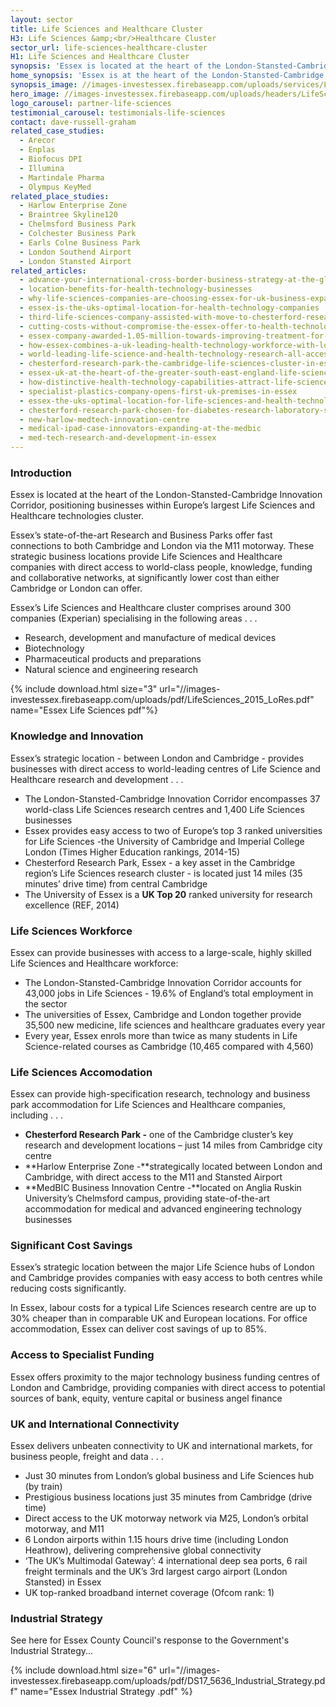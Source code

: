 ```yaml
---
layout: sector
title: Life Sciences and Healthcare Cluster
H3: Life Sciences &amp;<br/>Healthcare Cluster
sector_url: life-sciences-healthcare-cluster
H1: Life Sciences and Healthcare Cluster
synopsis: 'Essex is located at the heart of the London-Stansted-Cambridge Innovation Corridor, positioning businesses within Europe’s largest Life Sciences and Healthcare technologies cluster.'
home_synopsis: 'Essex is at the heart of the London-Stansted-Cambridge Innovation Corridor, positioning businesses in Europe’s largest Life Sciences & Healthcare technologies cluster'
synopsis_image: //images-investessex.firebaseapp.com/uploads/services/LifeSc_Synopsis_555x300.jpg
hero_image: //images-investessex.firebaseapp.com/uploads/headers/LifeSc_Hero_Overlay_1980x600.jpg
logo_carousel: partner-life-sciences
testimonial_carousel: testimonials-life-sciences
contact: dave-russell-graham
related_case_studies:
  - Arecor
  - Enplas
  - Biofocus DPI
  - Illumina
  - Martindale Pharma
  - Olympus KeyMed
related_place_studies:
  - Harlow Enterprise Zone
  - Braintree Skyline120
  - Chelmsford Business Park
  - Colchester Business Park
  - Earls Colne Business Park
  - London Southend Airport
  - London Stansted Airport
related_articles:
  - advance-your-international-cross-border-business-strategy-at-the-global-exp
  - location-benefits-for-health-technology-businesses
  - why-life-sciences-companies-are-choosing-essex-for-uk-business-expansions
  - essex-is-the-uks-optimal-location-for-health-technology-companies
  - third-life-sciences-company-assisted-with-move-to-chesterford-research-park
  - cutting-costs-without-compromise-the-essex-offer-to-health-technology-companies
  - essex-company-awarded-1.05-million-towards-improving-treatment-for-diabetes
  - how-essex-combines-a-uk-leading-health-technology-workforce-with-lower-labour-costs
  - world-leading-life-science-and-health-technology-research-all-accessible-from-essex
  - chesterford-research-park-the-cambridge-life-sciences-cluster-in-essex
  - essex-uk-at-the-heart-of-the-greater-south-east-england-life-sciences-and-healthcare-cluster
  - how-distinctive-health-technology-capabilities-attract-life-science-healthcare-companies-to-essex
  - specialist-plastics-company-opens-first-uk-premises-in-essex
  - essex-the-uks-optimal-location-for-life-sciences-and-health-technology-companies
  - chesterford-research-park-chosen-for-diabetes-research-laboratory-space
  - new-harlow-medtech-innovation-centre
  - medical-ipad-case-innovators-expanding-at-the-medbic
  - med-tech-research-and-development-in-essex
---
```



### Introduction

Essex is located at the heart of the London-Stansted-Cambridge Innovation Corridor, positioning businesses within Europe’s largest Life Sciences and Healthcare technologies cluster.

Essex’s state-of-the-art Research and Business Parks offer fast connections to both Cambridge and London via the M11 motorway. These strategic business locations provide Life Sciences and Healthcare companies with direct access to world-class people, knowledge, funding and collaborative networks, at significantly lower cost than either Cambridge or London can offer.

Essex’s Life Sciences and Healthcare cluster comprises around 300 companies (Experian) specialising in the following areas . . .

* Research, development and manufacture of medical devices
* Biotechnology
* Pharmaceutical products and preparations
* Natural science and engineering research

{% include download.html size="3" url="//images-investessex.firebaseapp.com/uploads/pdf/LifeSciences_2015_LoRes.pdf" name="Essex Life Sciences pdf"%}

### Knowledge and Innovation

Essex’s strategic location - between London and Cambridge - provides businesses with direct access to world-leading centres of Life Science and Healthcare research and development . . .

* The London-Stansted-Cambridge Innovation Corridor encompasses 37 world-class Life Sciences research centres and 1,400 Life Sciences businesses
* Essex provides easy access to two of Europe’s top 3 ranked universities for Life Sciences -the University of Cambridge and Imperial College London (Times Higher Education rankings, 2014-15)
* Chesterford Research Park, Essex - a key asset in the Cambridge region’s Life Sciences research cluster - is located just 14 miles (35 minutes’ drive time) from central Cambridge
* The University of Essex is a **UK Top 20** ranked university for research excellence (REF, 2014)

### Life Sciences Workforce

Essex can provide businesses with access to a large-scale, highly skilled Life Sciences and Healthcare workforce:

* The London-Stansted-Cambridge Innovation Corridor accounts for 43,000 jobs in Life Sciences - 19.6% of England’s total employment in the sector
* The universities of Essex, Cambridge and London together provide 35,500 new medicine, life sciences and healthcare graduates every year
* Every year, Essex enrols more than twice as many students in Life Science-related courses as Cambridge (10,465 compared with 4,560)

### Life Sciences Accomodation

Essex can provide high-specification research, technology and business park accommodation for Life Sciences and Healthcare companies, including . . .

* **Chesterford Research Park -** one of the Cambridge cluster’s key research and development locations – just 14 miles from Cambridge city centre
* **Harlow Enterprise Zone -**strategically located between London and Cambridge, with direct access to the M11 and Stansted Airport
* **MedBIC Business Innovation Centre -**located on Anglia Ruskin University’s Chelmsford campus, providing state-of-the-art accommodation for medical and advanced engineering technology businesses

### Significant Cost Savings

Essex’s strategic location between the major Life Science hubs of London and Cambridge provides companies with easy access to both centres while reducing costs significantly.

In Essex, labour costs for a typical Life Sciences research centre are up to 30% cheaper than in comparable UK and European locations. For office accommodation, Essex can deliver cost savings of up to 85%.

### Access to Specialist Funding

Essex offers proximity to the major technology business funding centres of London and Cambridge, providing companies with direct access to potential sources of bank, equity, venture capital or business angel finance

### UK and International Connectivity

Essex delivers unbeaten connectivity to UK and international markets, for business people, freight and data . . .

* Just 30 minutes from London’s global business and Life Sciences hub (by train)
* Prestigious business locations just 35 minutes from Cambridge (drive time)
* Direct access to the UK motorway network via M25, London’s orbital motorway, and M11&nbsp;
* 6 London airports within 1.15 hours drive time (including London Heathrow), delivering comprehensive global connectivity
* ‘The UK’s Multimodal Gateway’: 4 international deep sea ports, 6 rail freight terminals and the UK’s 3rd largest cargo airport (London Stansted) in Essex
* UK top-ranked broadband internet coverage (Ofcom rank: 1)

### Industrial Strategy

See here for Essex County Council's response to the Government's Industrial Strategy...

{% 
include download.html 
size="6" 
url="//images-investessex.firebaseapp.com/uploads/pdf/DS17_5636_Industrial_Strategy.pdf" 
name="Essex Industrial Strategy .pdf"
%}